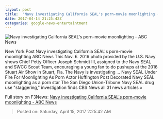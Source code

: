 ```yaml
---
layout: post
title:  "Navy investigating California SEAL's porn-movie moonlighting - ABC News"
date: 2017-04-14 21:25:42Z
categories: google-news-entertaintment
---
```


![Navy investigating California SEAL's porn-movie moonlighting - ABC News](http://a.abcnews.com/images/Entertainment/WireAP_c75d435a092143cab51ed6fa99ee6822_16x9_992.jpg)

New York Post Navy investigating California SEAL's porn-movie moonlighting ABC News This Nov. 6. 2016 photo provided by the U.S. Navy shows Chief Petty Officer Joseph Schmidt III, assigned to the Navy SEAL and SWCC Scout Team, encouraging a young fan to do pushups at the 2016 Stuart Air Show in Stuart, Fla. The Navy is investigating ... Navy SEAL Under Fire For Moonlighting As Porn Actor Huffington Post Decorated Navy SEAL moonlighting as a porn star The San Diego Union-Tribune Navy SEAL drug use "staggering," investigation finds CBS News all 31 news articles »


Full story on F3News: [Navy investigating California SEAL's porn-movie moonlighting - ABC News](http://www.f3nws.com/n/TSJGVG)

> Posted on: Saturday, April 15, 2017 2:25:42 AM
